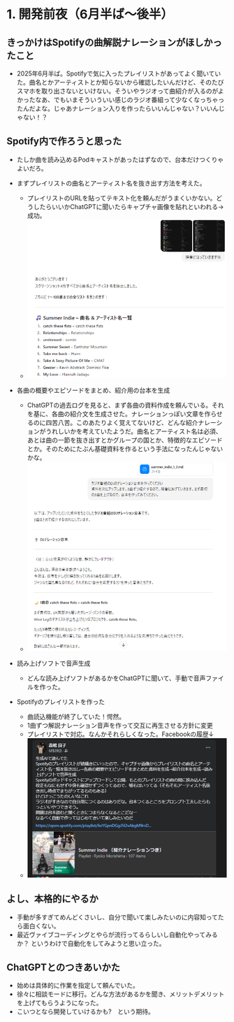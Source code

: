 # 1. 開発前夜（6月半ば～後半）
## きっかけはSpotifyの曲解説ナレーションがほしかったこと
  - 2025年6月半ば。Spotifyで気に入ったプレイリストがあってよく聞いていた。曲名とかアーティストとか知らないから確認したいんだけど、そのたびスマホを取り出さないといけない。そういやラジオって曲紹介が入るのがよかったなあ、でもいまそういういい感じのラジオ番組って少なくなっちゃったんだよな。じゃあナレーション入りを作ったらいいんじゃない？いいんじゃない！？
 
## Spotify内で作ろうと思った
  - たしか曲を読み込めるPodキャストがあったはずなので、台本だけつくりゃよいだろ。
  - まずプレイリストの曲名とアーティスト名を抜き出す方法を考えた。
    - プレイリストのURLを貼ってテキスト化を頼んだがうまくいかない。どうしたらいいかChatGPTに聞いたらキャプチャ画像を貼れといわれる→成功。
    - ![](images/01_zenya-2025-10-12-15-06-50.png)
  

 
  - 各曲の概要やエピソードをまとめ、紹介用の台本を生成
    - ChatGPTの過去ログを見ると、まず各曲の資料作成を頼んでいる。それを基に、各曲の紹介文を生成させた。ナレーションっぽい文章を作らせるのに四苦八苦。このあたりよく覚えてないけど、どんな紹介ナレーションがうれしいかを考えていたようだ。曲名とアーティスト名は必須、あとは曲の一節を抜き出すとかグループの国とか、特徴的なエピソードとか。そのためにたぶん基礎資料を作るという手法になったんじゃないかな。
    - ![](images/01_zenya-2025-10-12-15-14-17.png)


  - 読み上げソフトで音声生成
    - どんな読み上げソフトがあるかをChatGPTに聞いて、手動で音声ファイルを作った。
  
  - Spotifyのプレイリストを作った
    - 曲読込機能が終了していた！愕然。
    - 1曲ずつ解説ナレーション音声を作って交互に再生させる方針に変更
    - プレイリストで対応。なんかそれらしくなった。Facebookの履歴↓
    - ![](images/01_zenya-2025-10-12-15-34-12.png)
##   よし、本格的にやるか
- 手動が多すぎてめんどくさいし、自分で聞いて楽しみたいのに内容知ってたら面白くない。
-  最近ヴァイブコーディングとやらが流行ってるらしいし自動化やってみるか？
  というわけで自動化をしてみようと思い立った。

## ChatGPTとのつきあいかた
  - 始めは具体的に作業を指定して頼んでいた。
  - 徐々に相談モードに移行。どんな方法があるかを聞き、メリットデメリットを上げてもらうようになった。
- こいつとなら開発していけるかも?　という期待。
